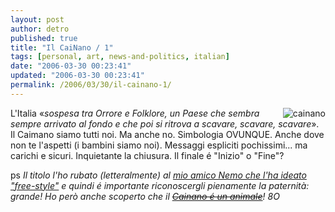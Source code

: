 ```yaml
---
layout: post
author: detro
published: true
title: "Il CaiNano / 1"
tags: [personal, art, news-and-politics, italian]
date: "2006-03-30 00:23:41"
updated: "2006-03-30 00:23:41"
permalink: /2006/03/30/il-cainano-1/
---
```


<img src="http://www.gabryella.net/images/cai.gif" alt="cainano" align="right" />
L'Italia &laquo;<em>sospesa tra Orrore e Folklore, un Paese che sembra sempre arrivato al fondo e che poi si ritrova a scavare, scavare, scavare</em>&raquo;.
Il Caimano siamo tutti noi. Ma anche no.
Simbologia OVUNQUE. Anche dove non te l'aspetti (i bambini siamo noi). Messaggi espliciti pochissimi... ma carichi e sicuri.
Inquietante la chiusura. Il finale é "Inizio" o "Fine"?

ps <em>Il titolo l'ho rubato (letteralmente) al <a href="http://blog.neminis.org/berlusconi-e-la-cultura.xhtml">mio amico Nemo che l'ha ideato "free-style"</a> e quindi é importante riconoscergli pienamente la paternità: grande!
Ho però anche scoperto che il <del datetime="2006-03-30T09:55:52+00:00"><a href="http://letturalenta.net/2006/03/argomento-del-giorno-il-cainano/">Cainano é un animale</a></del>! 8O</em>

